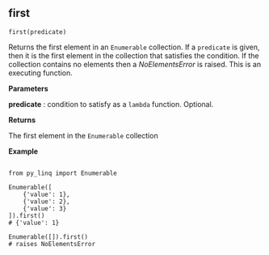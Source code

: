 ## first

`first(predicate)`

Returns the first element in an `Enumerable` collection. If a `predicate` is given, then it is the first element in the collection that satisfies the condition. If the collection contains no elements then a _NoElementsError_ is raised. This is an executing function.

**Parameters**

__predicate__ : condition to satisfy as a `lambda` function. Optional.

**Returns**

The first element in the `Enumerable` collection

**Example**

<pre><code>
from py_linq import Enumerable

Enumerable([
    {'value': 1},
    {'value': 2},
    {'value': 3}
]).first()
# {'value': 1}

Enumerable([]).first()
# raises NoElementsError
</code></pre>